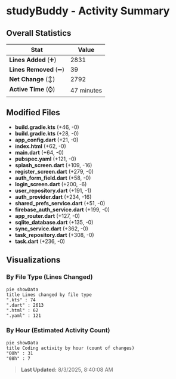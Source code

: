 # studyBuddy - Activity Summary 

## Overall Statistics

| Stat                   | Value                                                             |
| ---------------------- | ----------------------------------------------------------------- |
| **Lines Added** (➕)   | 2831                                          |
| **Lines Removed** (➖) | 39                                        |
| **Net Change** (↕)    | 2792                |
| **Active Time** (⌚)   | 47 minutes |


## Modified Files
- **build.gradle.kts** (+46, -0)
- **build.gradle.kts** (+28, -0)
- **app_config.dart** (+21, -0)
- **index.html** (+62, -0)
- **main.dart** (+64, -0)
- **pubspec.yaml** (+121, -0)
- **splash_screen.dart** (+109, -16)
- **register_screen.dart** (+279, -0)
- **auth_form_field.dart** (+58, -0)
- **login_screen.dart** (+200, -6)
- **user_repository.dart** (+191, -1)
- **auth_provider.dart** (+234, -16)
- **shared_prefs_service.dart** (+51, -0)
- **firebase_auth_service.dart** (+199, -0)
- **app_router.dart** (+127, -0)
- **sqlite_database.dart** (+135, -0)
- **sync_service.dart** (+362, -0)
- **task_repository.dart** (+308, -0)
- **task.dart** (+236, -0)

## Visualizations

### By File Type (Lines Changed)

```mermaid
pie showData
title Lines changed by file type
".kts" : 74
".dart" : 2613
".html" : 62
".yaml" : 121
```

### By Hour (Estimated Activity Count)

```mermaid
pie showData
title Coding activity by hour (count of changes)
"00h" : 31
"08h" : 7
```


> **Last Updated:** 8/3/2025, 8:40:08 AM